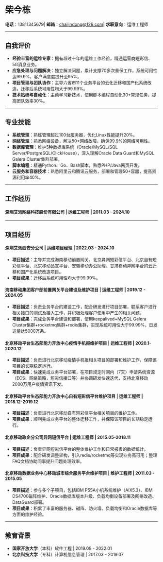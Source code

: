 # 柴今栋

 **电话**：13811345679| **邮箱**：[chaijindong@139.com](mailto:chaijindong@139.com)| **求职意向**：运维工程师

------

## 自我评价

- **经验丰富的运维专家**：拥有超过十年的运维工作经验，精通运营商短彩信、5G消息业务。
- **应急处理与问题解决**：独立解决问题，累计支撑70多次重保工作，系统可用性达99.9%，客户满意度提升至95%。
- **项目管理与团队协作**：主导六省市11个业务平台的云化迁移和国产化系统改造，迁移后系统可用性均大于99.99%。
- **技术钻研与自动化**：主动学习新技术，使用脚本编程自动化30+常规任务，提高团队效率30%。

------

## 专业技能

- **系统管理**：熟练管理超过100台服务器，优化Linux性能提升20%。
- **网络管理**：熟悉网络设备，解决50+网络故障，确保99.9%的网络可用性。
- **数据库管理**：维护5种数据库系统（Oracle/MySQL/SQL Server/PostgreSQL/ClickHouse），深入理解Oracle Data Guard和MySQL Galera Cluster集群部署。
- **脚本编程**：精通Python、Go、Bash脚本，熟悉PHP/Java网页开发。
- **云服务和容器技术**：熟悉阿里云和腾讯云服务，部署和管理50+容器，提高资源利用率40%。

------

## 工作经历

#### 深圳艾派网络科技股份有限公司 | 运维工程师 | 2011.03 - 2024.10

------

## 项目经历

#### 深圳艾派西安分公司 | 运维项目经理 | 2022.03 - 2024.10

- **项目描述**：主导并完成海南移动前置网关、北京异网短彩信平台、北京自有短彩信平台、北京移动品宣平台、安徽移动办公助理、甘肃移动异网平台的云迁移和国产化系统改造项目。
- **项目成果**：迁移后系统可用性均大于99.99%。

#### 海南移动集团客户部前置网关平台建设及维护项目 | 运维工程师 | 2019.12 - 2024.05

- **项目描述**：负责业务平台的建设工作，配合研发进行项目部署，联系客户进行相关接口的测试及接入工作，并积极处理客户使用中产生的相关问题。
- **项目成果**：完成业务平台建设和部署，使用keepalived+MySQL Galera Cluster集群+rocketmq集群+redis集群，实现系统可用性大于99.99%，日发送量达5000万条。

#### 北京移动平台生态部能力开放中心疫情手机报维护项目 | 运维工程师 | 2020.1-2020.12

- **项目描述**：负责进行北京移动疫情手机报相关项目的部署和维护工作，保障该项目的长期稳定运行。
- **项目成果**：快速完成业务平台部署，在项目规定时间内（7天）申请系统资源（ECS、网络策略，短彩信接口等）并协调研发快速迭代，支持北京移动2000万用户疫情资讯下发。

#### 北京移动平台生态部能力开放中心自有短彩信平台维护项目 | 运维工程师 | 2018.12-2019.12

- **项目描述**：负责进行北京移动自有短彩信平台相关项目的维护工作。
- **项目成果**：顺利完成业务平台的整体迁移工作，并保障该项目的长期稳定运行。

#### 北京移动政企分公司异网短信平台 | 运维工程师 | 2015.05-2018.11

- **项目描述**：负责异网短彩信平台的整体维护工作和日常报表的数据统计。
- **项目成果**：配合研发调整架构，引入redis/rocketmq等实现业务高可用；整理FAQ文档协助同事提升问题处理效率。

#### 北京移动数据业务中心移动城市综合服务平台维护项目 | 维护工程师 | 2011.03 - 2015.05

- **项目描述**：参与多个子项目，包括IBM P55A小机系统维护（AIX5.3）、IBM DS4700磁阵维护、Oracle数据库版本升级、负载均衡设备部署及网络改造、DataGuard部署。
- **项目成果**：积累了丰富的服务器、磁阵、防火墙、负载均衡和Oracle数据库等方面的维护经验。

------

## 教育背景

- **国家开放大学**（本科）软件工程 | 2019.09 - 2022.01
- **北京科技大学**（专科）计算机信息管理 | 2017.03 - 2019.07